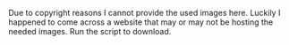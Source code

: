 Due to copyright reasons I cannot provide the used images here. Luckily I happened to come across a website that may or may not be hosting the needed images. Run the script to download.